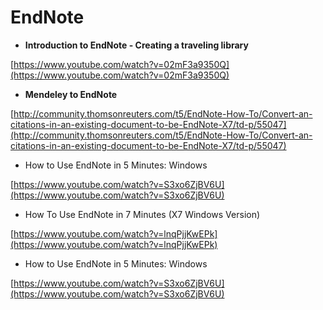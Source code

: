 # EndNote

* **Introduction to EndNote - Creating a traveling library**

[https://www.youtube.com/watch?v=02mF3a9350Q](https://www.youtube.com/watch?v=02mF3a9350Q)

* **Mendeley to EndNote**

[http://community.thomsonreuters.com/t5/EndNote-How-To/Convert-an-citations-in-an-existing-document-to-be-EndNote-X7/td-p/55047](http://community.thomsonreuters.com/t5/EndNote-How-To/Convert-an-citations-in-an-existing-document-to-be-EndNote-X7/td-p/55047)

* How to Use EndNote in 5 Minutes: Windows

[https://www.youtube.com/watch?v=S3xo6ZjBV6U](https://www.youtube.com/watch?v=S3xo6ZjBV6U)

* How To Use EndNote in 7 Minutes \(X7 Windows Version\)

[https://www.youtube.com/watch?v=lnqPjjKwEPk](https://www.youtube.com/watch?v=lnqPjjKwEPk)

* How to Use EndNote in 5 Minutes: Windows

[https://www.youtube.com/watch?v=S3xo6ZjBV6U](https://www.youtube.com/watch?v=S3xo6ZjBV6U)


